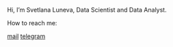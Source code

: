 Hi, I’m Svetlana Luneva, Data Scientist and Data Analyst.

How to reach me:

[mail](svetlanka2001@mail.ru)
[telegram](SvetlanaLuneva1)

